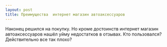 ```yaml
---
layout: post 
title: Преимущества  интернет магазин автоаксессуаров 
--- 
```

Наконец решился на покупку. Но кроме достоинств  интернет магазин автоаксессуаров нашёл уйму недостатков в отзывах. Кто пользовался? Действительно все так плохо?